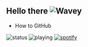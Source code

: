 ## Hello there ![Wavey](https://cdn.discordapp.com/emojis/1184599007629152336.gif?size=32&quality=lossless&name=wavey)

- How to GitHub

![status](https://api.statusbadges.me/badge/status/807170846497570848?labelColor=42566a&color=7bb1bd)
![playing](https://api.statusbadges.me/badge/playing/807170846497570848?labelColor=42566a&color=7bb1bd)
[![spotify](https://api.statusbadges.me/badge/spotify/807170846497570848?labelColor=42566a&color=7bb1bd)](https://api.statusbadges.me/openspotify/807170846497570848)

<!--
**Moodzz1/Moodzz1** is a ✨ _special_ ✨ repository because its `README.md` (this file) appears on your GitHub profile.

Here are some ideas to get you started:

- 🔭 I’m currently working on ...
- 🌱 I’m currently learning ...
- 👯 I’m looking to collaborate on ...
- 🤔 I’m looking for help with ...
- 💬 Ask me about ...
- 📫 How to reach me: ...
- 😄 Pronouns: ...
- ⚡ Fun fact: ...
-->
